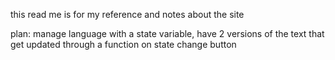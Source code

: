 this read me is for my reference and notes about the site

plan:
manage language with a state variable, have 2 versions of the text that get updated through a function on state change button
